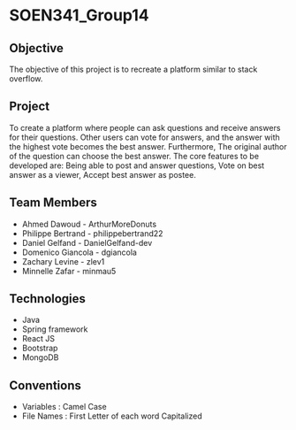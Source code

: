 # SOEN341_Group14

## Objective

The objective of this project is to recreate a platform similar to stack overflow.

## Project

To create a platform where people can ask questions and receive answers for their questions. Other users can vote for answers, and the answer with the highest vote becomes the best answer. Furthermore, The original author of the question can choose the best answer.
The core features to be developed are: Being able to post and answer questions, Vote on best answer as a viewer, Accept best answer as postee.

## Team Members

* Ahmed Dawoud - ArthurMoreDonuts
* Philippe Bertrand - philippebertrand22
* Daniel Gelfand - DanielGelfand-dev
* Domenico Giancola - dgiancola
* Zachary Levine - zlev1
* Minnelle Zafar - minmau5

## Technologies
* Java
* Spring framework
* React JS
* Bootstrap
* MongoDB

## Conventions
* Variables : Camel Case
* File Names : First Letter of each word Capitalized


